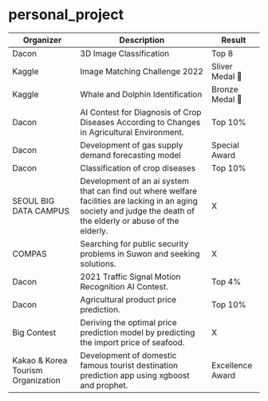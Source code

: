 # personal_project

| Organizer                          | Description                                                                                                                                                        | Result           |
|------------------------------------|--------------------------------------------------------------------------------------------------------------------------------------------------------------------|------------------|
| Dacon                              | 3D Image Classification                                                                                                                                            | Top 8            |
| Kaggle                             | Image Matching Challenge 2022                                                                                                                                      | Sliver Medal 🥈   |
| Kaggle                             | Whale and Dolphin Identification                                                                                                                                   | Bronze Medal 🥉   |
| Dacon                              | AI Contest for Diagnosis of Crop Diseases According to Changes in Agricultural Environment.                                                                        | Top 10%          |
| Dacon                              | Development of gas supply demand forecasting model                                                                                                                 | Special Award    |
| Dacon                              | Classification of crop diseases                                                                                                                                    | Top 10%          |
| SEOUL BIG DATA CAMPUS              | Development of an ai system that can find out where welfare facilities are lacking in an aging society and judge the death of the elderly or abuse of the elderly. | X                |
| COMPAS                             | Searching for public security problems in Suwon and seeking solutions.                                                                                             | X                |
| Dacon                              | 2021 Traffic Signal Motion Recognition AI Contest.                                                                                                                 | Top 4%           |
| Dacon                              | Agricultural product price prediction.                                                                                                                             | Top 10%          |
| Big Contest                        | Deriving the optimal price prediction model by predicting the import price of seafood.                                                                             | X                |
| Kakao & Korea Tourism Organization | Development of domestic famous tourist destination prediction app using xgboost and prophet.                                                                       | Excellence Award |
